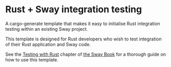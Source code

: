# Rust + Sway integration testing

A cargo-generate template that makes it easy to initialise Rust integration
testing within an existing Sway project.

This template is designed for Rust developers who wish to test integration of
their Rust application and Sway code.

See the [Testing with Rust](https://fuellabs.github.io/sway/master/book/testing/testing-with-rust.html) chapter of [the Sway
Book](https://fuellabs.github.io/sway/master/book/) for a thorough guide on how to
use this template.
